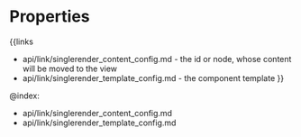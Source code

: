 
Properties
==========

{{links
- api/link/singlerender_content_config.md - the id or node, whose content will be moved to the view
- api/link/singlerender_template_config.md - the component template
}}

@index:
- api/link/singlerender_content_config.md
- api/link/singlerender_template_config.md

